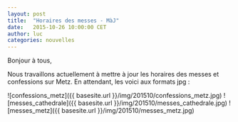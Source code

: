 ```yaml
---
layout: post
title:  "Horaires des messes - MàJ"
date:   2015-10-26 10:00:00 CET
author: luc
categories: nouvelles
---
```


Bonjour à tous,

Nous travaillons actuellement à mettre à jour les horaires des messes et confessions sur Metz. En attendant, les voici aux formats jpg :

![confessions_metz]({{ basesite.url }}/img/201510/confessions_metz.jpg)
![messes_cathedrale]({{ basesite.url }}/img/201510/messes_cathedrale.jpg)
![messes_metz]({{ basesite.url }}/img/201510/messes_metz.jpg)
